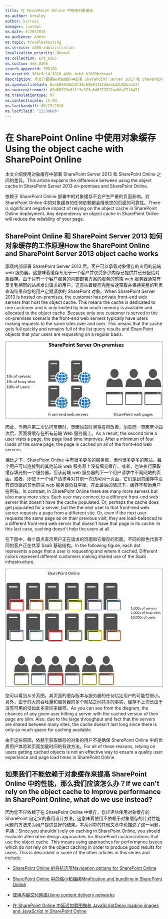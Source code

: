 ```yaml
---
title: 在 SharePoint Online 中使用对象缓存
ms.author: krowley
author: kccross
manager: laurawi
ms.date: 4/20/2015
ms.audience: Admin
ms.topic: troubleshooting
ms.service: o365-administration
localization_priority: Normal
ms.collection: Ent_O365
ms.custom: Adm_O365
search.appverid: SPO160
ms.assetid: 38bc9c14-3826-449c-beb6-b1003bcbeaaf
description: 本文介绍使用对象缓存中部署 SharePoint Server 2013 和 SharePoint Online 之间的差异。
ms.openlocfilehash: 8aa505645bb5f39c65684412ddebbd2b02baa13f
ms.sourcegitcommit: 69d60723e611f3c973a6d6779722aa9da77f647f
ms.translationtype: MT
ms.contentlocale: zh-CN
ms.lasthandoff: 08/27/2018
ms.locfileid: "22539686"
---
```

# <a name="using-the-object-cache-with-sharepoint-online"></a><span data-ttu-id="ce767-103">在 SharePoint Online 中使用对象缓存</span><span class="sxs-lookup"><span data-stu-id="ce767-103">Using the object cache with SharePoint Online</span></span>

<span data-ttu-id="ce767-104">本文介绍使用对象缓存中部署 SharePoint Server 2013 和 SharePoint Online 之间的差异。</span><span class="sxs-lookup"><span data-stu-id="ce767-104">This article explains the difference between using the object cache in SharePoint Server 2013 on-premises and SharePoint Online.</span></span>
  
<span data-ttu-id="ce767-p101">依赖于 SharePoint Online 部署中的对象缓存不会产生严重的负面影响。对 SharePoint Online 中的对象缓存的任何依赖都会降低您的页面的可靠性。</span><span class="sxs-lookup"><span data-stu-id="ce767-p101">There is significant negative impact of relying on the object cache in SharePoint Online deployment. Any dependency on object cache in SharePoint Online will reduce the reliability of your page.</span></span> 
  
## <a name="how-the-sharepoint-online-and-sharepoint-server-2013-object-cache-works"></a><span data-ttu-id="ce767-107">SharePoint Online 和 SharePoint Server 2013 如何对象缓存的工作原理</span><span class="sxs-lookup"><span data-stu-id="ce767-107">How the SharePoint Online and SharePoint Server 2013 object cache works</span></span>

<span data-ttu-id="ce767-p102">承载内部部署 SharePoint Server 2013 后，客户可以承载对象缓存的专用的前端 web 服务器。这意味着缓存专用于一个客户并仅受多少内存已提供并已分配给对象缓存。由于只有一个客户服务的内部部署方案的服务的前端 web 服务器通常有反复到相同的站点发出请求的用户。这意味着缓存完整快速获取并保持完整的列表查询结果和您的用户定期请求的 SharePoint 对象。</span><span class="sxs-lookup"><span data-stu-id="ce767-p102">When SharePoint Server 2013 is hosted on-premises, the customer has private front-end web servers that host the object cache. This means the cache is dedicated to one customer and is only limited by how much memory is available and allocated to the object cache. Because only one customer is served in the on-premises scenario the front-end web servers typically have users making requests to the same sites over and over. This means that the cache gets full quickly and remains full of the list query results and SharePoint objects that your users are requesting on a regular basis.</span></span>
  
![显示内部部署前端 Web 服务器的流量和负载](media/a0d38b36-4909-4abb-8d4e-4930814bb3de.png)
  
<span data-ttu-id="ce767-p103">因此，当用户第二次访问页面时，页面加载时间将有所改善。加载同一页面至少四次后，页面将缓存在所有前端 Web 服务器上。</span><span class="sxs-lookup"><span data-stu-id="ce767-p103">As a result, the second time a user visits a page, the page load time improves. After a minimum of four loads of the same page, the page is cached on all of the front-end web servers.</span></span>
  
<span data-ttu-id="ce767-p104">相比之下，SharePoint Online 中有很多更多的服务器，但也很多更多的网站。每个用户可以连接到的其他前端 web 服务器上没有填充缓存。或者，也许执行获取缓存填充的一个服务器，但该前端 web 服务器的下一个用户请求中不同网站的页面。或者，即使下一个用户请求与对其前一次访问同一页面，它们是到其缓存中没有该页面的其他前端 web 服务器负载平衡。在此最后的情况下，缓存不帮助用户在所有。</span><span class="sxs-lookup"><span data-stu-id="ce767-p104">In contrast, in SharePoint Online there are many more servers but also many more sites. Each user may connect to a different front-end web server that doesn't have the cache populated. Or, perhaps the cache does get populated for a server, but the the next user to that front-end web server requests a page from a different site. Or, even if the next user requests the same page as on their previous visit, they are load-balanced to a different front-end web server that doesn't have that page in its cache. In this last case, caching doesn't help the users at all.</span></span>
  
<span data-ttu-id="ce767-p105">在下图中，每个圆点表示用户正在请求的页面和它缓存的页面。不同的颜色代表不同的客户正在共享 SaaS 基础结构。</span><span class="sxs-lookup"><span data-stu-id="ce767-p105">In the following figure, each dot represents a page that a user is requesting and where it cached. Different colors represent different customers making shared use of the SaaS infrastructure.</span></span>
  
![显示 SharePoint Online 中的对象缓存结果](media/25d04011-ef83-4cb7-9e04-a6ed490f63c3.png)
  
<span data-ttu-id="ce767-p106">您可以看到从关系图，其页面的缓存版本与服务器的任何给定用户的可能性很小。另外，由于的大的吞吐量和服务器的多个网站之间共享的事实，缓存不上次长由于没有可用的仅如此多空间来缓存。</span><span class="sxs-lookup"><span data-stu-id="ce767-p106">As you can see from the diagram, the chances of any given user hitting a server with the cached version of their page are slim. Also, due to the large throughput and fact that the servers are shared between many sites, the cache doesn't last long since there is only so much space for caching available.</span></span>
  
<span data-ttu-id="ce767-125">由于这些原因，依赖于获取缓存的对象的用户不是确保 SharePoint Online 中的优质用户体验和页面加载时间的有效方法。</span><span class="sxs-lookup"><span data-stu-id="ce767-125">For all of these reasons, relying on users getting cached objects is not an effective way to ensure a quality user experience and page load times in SharePoint Online.</span></span>
  
## <a name="if-we-cant-rely-on-the-object-cache-to-improve-performance-in-sharepoint-online-what-do-we-use-instead"></a><span data-ttu-id="ce767-126">如果我们不能依赖于对象缓存来提高 SharePoint Online 中的性能，那么我们应该怎么办？</span><span class="sxs-lookup"><span data-stu-id="ce767-126">If we can't rely on the object cache to improve performance in SharePoint Online, what do we use instead?</span></span>

<span data-ttu-id="ce767-p107">因为您不应依赖于在 SharePoint Online 中缓存，您应评估使用对象缓存的 SharePoint 自定义的备用设计方法。这意味着使用不依赖于对象缓存的针对性能问题的方法来为用户提供良好的结果。本系列中的其他文章中也描述了这一问题，包括：</span><span class="sxs-lookup"><span data-stu-id="ce767-p107">Since you shouldn't rely on caching in SharePoint Online, you should evaluate alternative design approaches for SharePoint customizations that use the object cache. This means using approaches for performance issues which do not rely on the object caching in order to produce good results for users. This is described in some of the other articles in this series and include:</span></span>
  
- [<span data-ttu-id="ce767-130">SharePoint Online 的导航选项</span><span class="sxs-lookup"><span data-stu-id="ce767-130">Navigation options for SharePoint Online</span></span>](navigation-options-for-sharepoint-online.md)
    
- [<span data-ttu-id="ce767-131">SharePoint Online 中的缩小和捆绑</span><span class="sxs-lookup"><span data-stu-id="ce767-131">Minification and bundling in SharePoint Online</span></span>](minification-and-bundling-in-sharepoint-online.md)
    
- [<span data-ttu-id="ce767-132">使用内容交付网络</span><span class="sxs-lookup"><span data-stu-id="ce767-132">Using content delivery networks</span></span>](using-content-delivery-networks-with-sharepoint-online.md)
    
- [<span data-ttu-id="ce767-133">在 SharePoint Online 中延迟加载图像和 JavaScript</span><span class="sxs-lookup"><span data-stu-id="ce767-133">Delay loading images and JavaScript in SharePoint Online</span></span>](delay-loading-images-and-javascript-in-sharepoint-online.md)
    

